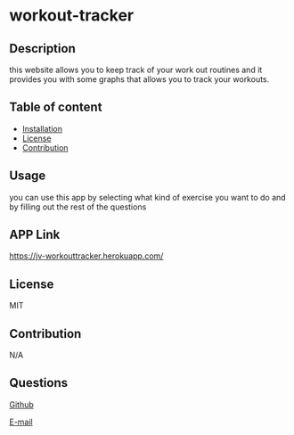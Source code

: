 # workout-tracker

## Description

this website allows you to keep track of your work out routines and it provides you with some graphs that allows you to track your workouts.

## Table of content

- [Installation](#installation)
- [License](#license)
- [Contribution](#contribution)

## Usage

you can use this app by selecting what kind of exercise you want to do and by filling out the rest of the questions

## APP Link

https://jv-workouttracker.herokuapp.com/

## License

MIT

## Contribution

N/A

## Questions

[Github](https://github.com/jvprofits28)

[E-mail](mailto:ehulises28@hotmail.com)
